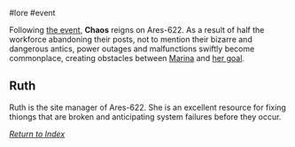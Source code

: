 #lore #event

Following [the event](LogosPathogenesis.md), **Chaos** reigns on Ares-622. As a result of half the workforce abandoning their posts, not to mention their bizarre and dangerous antics, power outages and malfunctions swiftly become commonplace, creating obstacles between [Marina](Marina.md) and [her goal](Endings.md).

## Ruth
Ruth is the site manager of Ares-622. She is an excellent resource for fixing thiongs that are broken and anticipating system failures before they occur.


*[Return to Index](index2.md)*
